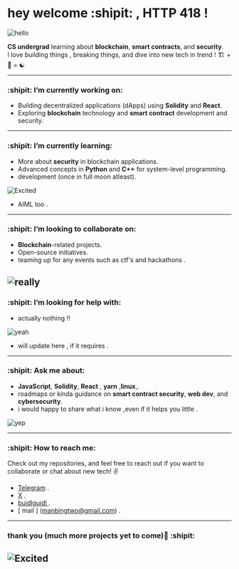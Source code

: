 # hey welcome :shipit: , HTTP 418 ! 
![hello](https://media.tenor.com/XKqcJyUCWYkAAAAj/hello-minion.gif)



**CS undergrad** learning about **blockchain**, **smart contracts**, and **security**.  
I love building things , breaking things, and dive into new tech in trend ! 🏗️ + 🔨 = ☯️

---

### :shipit: I’m currently working on:
- Building decentralized applications (dApps) using **Solidity** and **React**.
- Exploring **blockchain** technology and **smart contract** development and security.
---

### :shipit: I’m currently learning:
- More about **security** in blockchain applications.
- Advanced concepts in **Python** and **C++** for system-level programming.
- development (once in full moon atleast).
  
 ![Excited](https://media3.giphy.com/media/mqeSBpYG2rp8A/200.webp?cid=790b7611lrse574qukl55c3t02tffai1850aeb9t2tkengai&ep=v1_gifs_search&rid=200.webp&ct=g)

- AIML too .
---

### :shipit: I’m looking to collaborate on:
- **Blockchain**-related projects.
- Open-source initiatives.
- teaming up for any events such as ctf's and hackathons .

![really](https://media.tenor.com/rV4BERtCh4MAAAAM/eren-aot-s4.gif)
---

### :shipit: I’m looking for help with:
- actually nothing !!
  
![yeah](https://media.tenor.com/ATW6mFbotLkAAAAM/minions.gif)

- will update here , if it requires .
 ---

### :shipit: Ask me about:
- **JavaScript**, **Solidity**,  **React** , **yarn** ,**linux**,.
- roadmaps or kinda guidance on **smart contract security**, **web dev**, and **cybersecurity**.
- i would happy to share what i know ,even if it helps you little .

![yep](https://media.tenor.com/ORTtqckvx_8AAAAM/sleepy-korean.gif)

---

### :shipit: How to reach me:
Check out my repositories, and feel free to reach out if you want to collaborate or chat about new tech! ✌️
- [Telegram](https://t.me/YUN0HU) .
- [X](https://x.com/yun0hu) .
- [ buidlguidl ](https://batch12.buidlguidl.com/builders/0xD692E6FCCC221a28cD6D57436Ec9F7cEf8c6D490) .
- [ mail ] (manbingtwo@gmail.com) .

---

### thank you (much more projects yet to come)🚀 :shipit:

![Excited](https://media1.giphy.com/media/D6hGrNr6w0JUY/giphy.webp?cid=790b7611lrse574qukl55c3t02tffai1850aeb9t2tkengai&ep=v1_gifs_search&rid=giphy.webp&ct=g)
---
